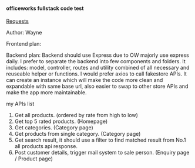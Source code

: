 #### officeworks fullstack code test

[Requests](https://bitbucket.org/ow-online/test-wayne-zhang/src/master/)

Author: Wayne

Frontend plan:

Backend plan:
  Backend should use Express due to OW majorly use express daily. I prefer to separate the backend into few components and folders. It includes: model, controller, routes and utility combined of all necessary and reuseable helper or functions.
  I would prefer axios to call fakestore APIs. It can create an instance which will make the code more clean and expandable with same base url, also easier to swap to other store APIs and make the app more maintainable.
  
  my APIs list
  1. Get all products. (ordered by rate from high to low)
  2. Get top 5 rated products. (Homepage)
  3. Get categories. (Category page)
  4. Get products from single category. (Category page)
  5. Get search result, it should use a filter to find matched result from No.1 all products api response.
  6. Post customer details, trigger mail system to sale person. (Enquiry page / Product page)